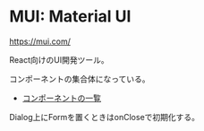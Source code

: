 # MUI: Material UI

https://mui.com/

React向けのUI開発ツール。

コンポーネントの集合体になっている。

- [コンポーネントの一覧](https://mui.com/components/)

Dialog上にFormを置くときはonCloseで初期化する。
